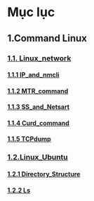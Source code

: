 # **Mục lục**

## 1.Command Linux

### [1.1. Linux_network](./Linux_network/)
#### [1.1.1 IP_and_nmcli  ](./Linux_network/1.Ip%20and%20nmcli%20commands.md)
#### [1.1.2 MTR_command](./Linux_network/2.The%20mtr%20command.md)
#### [1.1.3 SS_and_Netsart](./Linux_network/3.SS%20and%20Netstat%20commands.md)
#### [1.1.4 Curd_command](./Linux_network/4.Curl%20command.md)
#### [1.1.5 TCPdump](./Linux_network/5.Tcpdump.md)
### [1.2.Linux_Ubuntu](./Linux_network/)
#### [1.2.1 Directory_Structure](./Linux_Ubuntu/1.File-management/1.Directory-Structure.md)
#### [1.2.2 Ls ](./Linux_Ubuntu/1.File-management/2.ls.md)